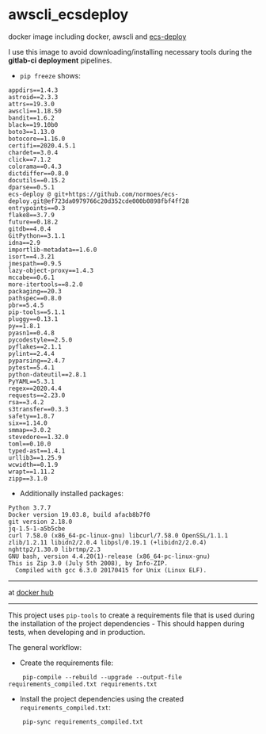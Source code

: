 # awscli_ecsdeploy
docker image including docker, awscli and [ecs-deploy](https://github.com/fabfuel/ecs-deploy/releases)

I use this image to avoid downloading/installing necessary tools during the **gitlab-ci deployment** pipelines.

* `pip freeze` shows:
```
appdirs==1.4.3
astroid==2.3.3
attrs==19.3.0
awscli==1.18.50
bandit==1.6.2
black==19.10b0
boto3==1.13.0
botocore==1.16.0
certifi==2020.4.5.1
chardet==3.0.4
click==7.1.2
colorama==0.4.3
dictdiffer==0.8.0
docutils==0.15.2
dparse==0.5.1
ecs-deploy @ git+https://github.com/normoes/ecs-deploy.git@ef723da0979766c20d352cde000b0898fbf4ff28
entrypoints==0.3
flake8==3.7.9
future==0.18.2
gitdb==4.0.4
GitPython==3.1.1
idna==2.9
importlib-metadata==1.6.0
isort==4.3.21
jmespath==0.9.5
lazy-object-proxy==1.4.3
mccabe==0.6.1
more-itertools==8.2.0
packaging==20.3
pathspec==0.8.0
pbr==5.4.5
pip-tools==5.1.1
pluggy==0.13.1
py==1.8.1
pyasn1==0.4.8
pycodestyle==2.5.0
pyflakes==2.1.1
pylint==2.4.4
pyparsing==2.4.7
pytest==5.4.1
python-dateutil==2.8.1
PyYAML==5.3.1
regex==2020.4.4
requests==2.23.0
rsa==3.4.2
s3transfer==0.3.3
safety==1.8.7
six==1.14.0
smmap==3.0.2
stevedore==1.32.0
toml==0.10.0
typed-ast==1.4.1
urllib3==1.25.9
wcwidth==0.1.9
wrapt==1.11.2
zipp==3.1.0
```

* Additionally installed packages:
```
Python 3.7.7
Docker version 19.03.8, build afacb8b7f0
git version 2.18.0
jq-1.5-1-a5b5cbe
curl 7.58.0 (x86_64-pc-linux-gnu) libcurl/7.58.0 OpenSSL/1.1.1 zlib/1.2.11 libidn2/2.0.4 libpsl/0.19.1 (+libidn2/2.0.4) nghttp2/1.30.0 librtmp/2.3
GNU bash, version 4.4.20(1)-release (x86_64-pc-linux-gnu)
This is Zip 3.0 (July 5th 2008), by Info-ZIP.
  Compiled with gcc 6.3.0 20170415 for Unix (Linux ELF).
```

---

at [docker hub](https://hub.docker.com/r/normoes/awscli_ecsdeploy/)

---

This project uses `pip-tools` to create a requirements file that is used during the installation of the project dependencies - This should happen during tests, when developing and in production.

The general workflow:
* Create the requirements file:
```
    pip-compile --rebuild --upgrade --output-file requirements_compiled.txt requirements.txt
```
* Install the project dependencies using the created `requirements_compiled.txt`:
```
    pip-sync requirements_compiled.txt
```

